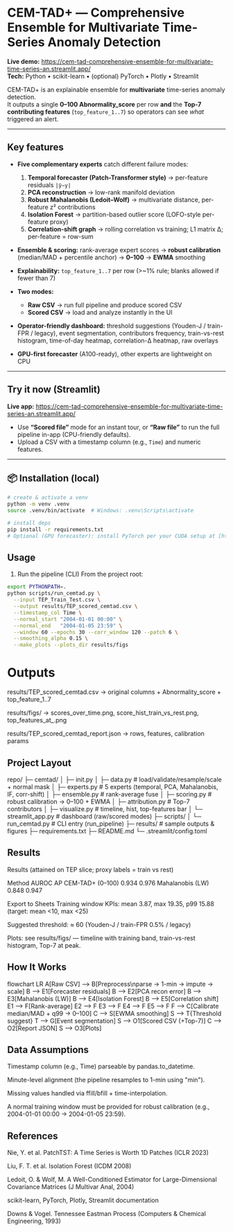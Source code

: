 # CEM-TAD+ — Comprehensive Ensemble for Multivariate Time-Series Anomaly Detection

**Live demo:** https://cem-tad-comprehensive-ensemble-for-multivariate-time-series-an.streamlit.app/  
**Tech:** Python • scikit-learn • (optional) PyTorch • Plotly • Streamlit

CEM-TAD+ is an explainable ensemble for **multivariate** time-series anomaly detection.  
It outputs a single **0–100 Abnormality_score** per row **and** the **Top-7 contributing features** (`top_feature_1..7`) so operators can see *what* triggered an alert.

---

## Key features

- **Five complementary experts** catch different failure modes:  
  1) **Temporal forecaster (Patch-Transformer style)** → per-feature residuals `|ŷ−y|`  
  2) **PCA reconstruction** → low-rank manifold deviation  
  3) **Robust Mahalanobis (Ledoit–Wolf)** → multivariate distance, per-feature z² contributions  
  4) **Isolation Forest** → partition-based outlier score (LOFO-style per-feature proxy)  
  5) **Correlation-shift graph** → rolling correlation vs training; L1 matrix Δ; per-feature = row-sum

- **Ensemble & scoring:** rank-average expert scores → **robust calibration** (median/MAD + percentile anchor) → **0–100** → **EWMA** smoothing  
- **Explainability:** `top_feature_1..7` per row (>\~1% rule; blanks allowed if fewer than 7)  
- **Two modes:**  
  - **Raw CSV** → run full pipeline and produce scored CSV  
  - **Scored CSV** → load and analyze instantly in the UI  
- **Operator-friendly dashboard:** threshold suggestions (Youden-J / train-FPR / legacy), event segmentation, contributors frequency, train-vs-rest histogram, time-of-day heatmap, correlation-Δ heatmap, raw overlays  
- **GPU-first forecaster** (A100-ready), other experts are lightweight on CPU

---

## Try it now (Streamlit)

**Live app:** https://cem-tad-comprehensive-ensemble-for-multivariate-time-series-an.streamlit.app/

- Use **“Scored file”** mode for an instant tour, or **“Raw file”** to run the full pipeline in-app (CPU-friendly defaults).  
- Upload a CSV with a timestamp column (e.g., `Time`) and numeric features.

---

## 📦 Installation (local)

```bash
# create & activate a venv
python -m venv .venv
source .venv/bin/activate  # Windows: .venv\Scripts\activate

# install deps
pip install -r requirements.txt
# Optional (GPU forecaster): install PyTorch per your CUDA setup at [https://pytorch.org/get-started/locally/](https://pytorch.org/get-started/locally/)
```

## Usage
1) Run the pipeline (CLI)
From the project root:

```bash
export PYTHONPATH=.
python scripts/run_cemtad.py \
  --input TEP_Train_Test.csv \
  --output results/TEP_scored_cemtad.csv \
  --timestamp_col Time \
  --normal_start "2004-01-01 00:00" \
  --normal_end   "2004-01-05 23:59" \
  --window 60 --epochs 30 --corr_window 120 --patch 6 \
  --smoothing_alpha 0.15 \
  --make_plots --plots_dir results/figs
```
# Outputs
results/TEP_scored_cemtad.csv → original columns + Abnormality_score + top_feature_1..7

results/figs/ → scores_over_time.png, score_hist_train_vs_rest.png, top_features_at_<idx>.png

results/TEP_scored_cemtad_report.json → rows, features, calibration params


## Project Layout

repo/
├─ cemtad/
│  ├─ init.py
│  ├─ data.py           # load/validate/resample/scale + normal mask
│  ├─ experts.py        # 5 experts (temporal, PCA, Mahalanobis, IF, corr-shift)
│  ├─ ensemble.py       # rank-average fuse
│  ├─ scoring.py        # robust calibration → 0–100 + EWMA
│  ├─ attribution.py    # Top-7 contributors
│  ├─ visualize.py      # timeline, hist, top-features bar
│  └─ streamlit_app.py  # dashboard (raw/scored modes)
├─ scripts/
│  └─ run_cemtad.py     # CLI entry (run_pipeline)
├─ results/             # sample outputs & figures
├─ requirements.txt
├─ README.md
└─ .streamlit/config.toml


## Results
Results
(attained on TEP slice; proxy labels = train vs rest)

Method	          AUROC	 AP
CEM-TAD+ (0–100)	0.934	0.976
Mahalanobis (LW)	0.848	0.947

Export to Sheets
Training window KPIs: mean 3.87, max 19.35, p99 15.88 (target: mean <10, max <25)

Suggested threshold: ≈ 60 (Youden-J / train-FPR 0.5% / legacy)

Plots: see results/figs/ — timeline with training band, train-vs-rest histogram, Top-7 at peak.


## How It Works

flowchart LR
    A[Raw CSV] --> B[Preprocess\nparse → 1-min → impute → scale]
    B --> E1[Forecaster residuals]
    B --> E2[PCA recon error]
    B --> E3[Mahalanobis (LW)]
    B --> E4[Isolation Forest]
    B --> E5[Correlation shift]
    E1 --> F[Rank-average]
    E2 --> F
    E3 --> F
    E4 --> F
    E5 --> F
    F --> C[Calibrate median/MAD + q99 → 0–100]
    C --> S[EWMA smoothing]
    S --> T{Threshold suggest}
    T --> G[Event segmentation]
    S --> O1[Scored CSV (+Top-7)]
    C --> O2[Report JSON]
    S --> O3[Plots]


##  Data Assumptions

Timestamp column (e.g., Time) parseable by pandas.to_datetime.

Minute-level alignment (the pipeline resamples to 1-min using "min").

Missing values handled via ffill/bfill + time-interpolation.

A normal training window must be provided for robust calibration (e.g., 2004-01-01 00:00 → 2004-01-05 23:59).


## References

Nie, Y. et al. PatchTST: A Time Series is Worth 1D Patches (ICLR 2023)

Liu, F. T. et al. Isolation Forest (ICDM 2008)

Ledoit, O. & Wolf, M. A Well-Conditioned Estimator for Large-Dimensional Covariance Matrices (J Multivar Anal, 2004)

scikit-learn, PyTorch, Plotly, Streamlit documentation

Downs & Vogel. Tennessee Eastman Process (Computers & Chemical Engineering, 1993)
